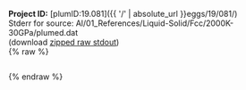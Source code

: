 **Project ID:** [plumID:19.081]({{ '/' | absolute_url }}eggs/19/081/)  
Stderr for source:  Al/01_References/Liquid-Solid/Fcc/2000K-30GPa/plumed.dat   
(download [zipped raw stdout](plumed.dat.plumed.stdout.txt.zip))  
{% raw %}
<pre>
</pre>
{% endraw %}
